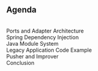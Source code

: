 

## Agenda
<br>
<div v-click>Ports and Adapter Architecture</div>
<div v-click>Spring Dependency Injection</div>
<div v-click>Java Module System</div>
<div v-click>Legacy Application Code Example</div>
<div v-click>Pusher and Improver</div>
<div v-click>Conclusion</div>



